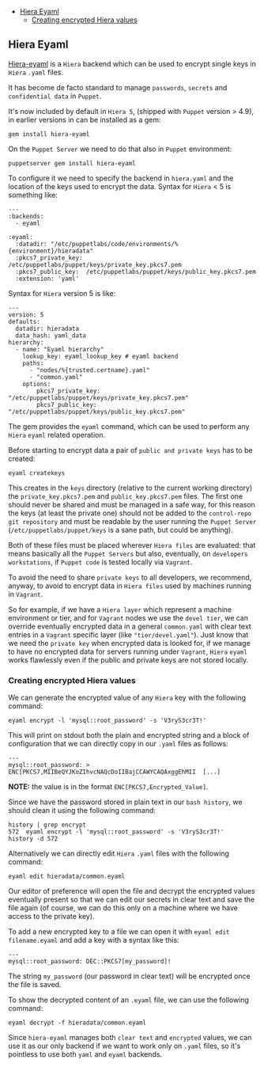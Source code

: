 - [Hiera Eyaml](#hiera-eyaml)
    - [Creating encrypted Hiera values](#creating-encrypted-hiera-values)

## Hiera Eyaml

[Hiera-eyaml](https://github.com/voxpupuli/hiera-eyaml) is a `Hiera` backend which can be used to encrypt single keys in `Hiera` `.yaml` files.

It has become de facto standard to manage `passwords`, `secrets` and `confidential data` in `Puppet`.

It's now included by default in `Hiera 5`, (shipped with `Puppet` version > 4.9), in earlier versions in can be installed as a gem:

    gem install hiera-eyaml

On the `Puppet Server` we need to do that also in `Puppet` environment:

    puppetserver gem install hiera-eyaml

To configure it we need to specify the backend in ```hiera.yaml``` and the location of the keys used to encrypt the data. Syntax for `Hiera` < 5 is something like:

    ---
    :backends:
      - eyaml

    :eyaml:
      :datadir: "/etc/puppetlabs/code/environments/%{environment}/hieradata"
      :pkcs7_private_key: /etc/puppetlabs/puppet/keys/private_key.pkcs7.pem
      :pkcs7_public_key:  /etc/puppetlabs/puppet/keys/public_key.pkcs7.pem
      :extension: 'yaml'

Syntax for `Hiera` version 5 is like:

    ---
    version: 5
    defaults:
      datadir: hieradata
      data_hash: yaml_data
    hierarchy:
      - name: "Eyaml hierarchy"
        lookup_key: eyaml_lookup_key # eyaml backend
        paths:
          - "nodes/%{trusted.certname}.yaml"
          - "common.yaml"
        options:
            pkcs7_private_key: "/etc/puppetlabs/puppet/keys/private_key.pkcs7.pem"
            pkcs7_public_key: "/etc/puppetlabs/puppet/keys/public_key.pkcs7.pem"

The gem provides the ```eyaml``` command, which can be used to perform any `Hiera` ```eyaml``` related operation.

Before starting to encrypt data a pair of `public and private keys` has to be created:

    eyaml createkeys

This creates in the `keys` directory (relative to the current working directory) the ```private_key.pkcs7.pem``` and ```public_key.pkcs7.pem``` files. The first one should never be shared and must be managed in a safe way, for this reason the keys (at least the private one) should not be added to the `control-repo` `git repository` and must be readable by the user running the `Puppet Server` (```/etc/puppetlabs/puppet/keys``` is a sane path, but could be anything).

Both of these files must be placed wherever `Hiera files` are evaluated: that means basically all the `Puppet Servers` but also, eventually, on `developers workstations`, if `Puppet code` is tested locally via `Vagrant`.

To avoid the need to share `private keys` to all developers, we recommend, anyway, to avoid to encrypt data in `Hiera files` used by machines running in `Vagrant`.

So for example, if we have a `Hiera layer` which represent a machine environment or tier, and for `Vagrant` nodes we use the `devel tier`, we can override eventually encrypted data in a general ```common.yaml``` with clear text entries in a `Vagrant` specific layer (like ```"tier/devel.yaml"```). Just know that we need the `private key` when encrypted data is looked for, if we manage to have no encrypted data for servers running under `Vagrant`, `Hiera` ```eyaml``` works flawlessly even if the public and private keys are not stored locally.


### Creating encrypted Hiera values

We can generate the encrypted value of any `Hiera` key with the following command:

    eyaml encrypt -l 'mysql::root_password' -s 'V3ryS3cr3T!'

This will print on stdout both the plain and encrypted string and a block of configuration that we can directly copy in our `.yaml` files as follows:

    ---
    mysql::root_password: > ENC[PKCS7,MIIBeQYJKoZIhvcNAQcDoIIBajCCAWYCAQAxggEhMII  [...]

**NOTE:** the value is in the format ```ENC[PKCS7,Encrypted_Value]```.

Since we have the password stored in plain text in our ```bash history```, we should clean it using the following command:

    history | grep encrypt
    572  eyaml encrypt -l 'mysql::root_password' -s 'V3ryS3cr3T!'
    history -d 572

Alternatively we can directly edit `Hiera` `.yaml` files with the following command:

    eyaml edit hieradata/common.eyaml

Our editor of preference will open the file and decrypt the encrypted values eventually present so that we can edit our secrets in clear text and save the file again (of course, we can do this only on a machine where we have access to the private key).

To add a new encrypted key to a file we can open it with ```eyaml edit filename.eyaml``` and add a key with a syntax like this:

    ---
    mysql::root_password: DEC::PKCS7[my_password]!

The string ```my_password``` (our password in clear text) will be encrypted once the file is saved.

To show the decrypted content of an `.eyaml` file, we can use the following command:

    eyaml decrypt -f hieradata/common.eyaml

Since `hiera-eyaml` manages both `clear text` and `encrypted` values, we can use it as our only backend if we want to work only on `.yaml` files, so it's pointless to use both `yaml` and `eyaml` backends.
